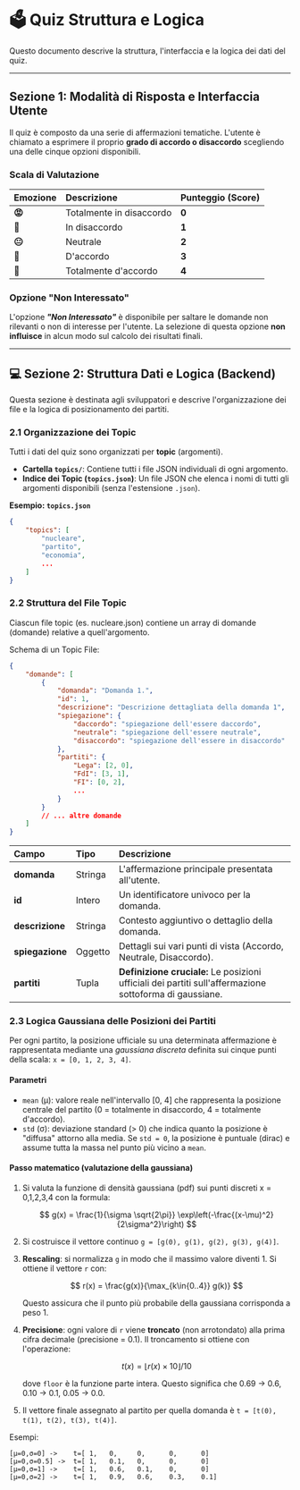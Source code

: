 # 🗳️ Quiz Struttura e Logica

Questo documento descrive la struttura, l'interfaccia e la logica dei dati del quiz.

---

## Sezione 1: Modalità di Risposta e Interfaccia Utente

Il quiz è composto da una serie di affermazioni tematiche. L'utente è chiamato a esprimere il proprio **grado di accordo o disaccordo** scegliendo una delle cinque opzioni disponibili.

### Scala di Valutazione

| Emozione | Descrizione              | Punteggio (Score) |
| :------- | :----------------------- | :---------------- |
| **😡**   | Totalmente in disaccordo | **0**             |
| **🙁**   | In disaccordo            | **1**             |
| **😐**   | Neutrale                 | **2**             |
| **🙂**   | D'accordo                | **3**             |
| **🤩**   | Totalmente d'accordo     | **4**             |

### Opzione "Non Interessato"

L'opzione ***"Non Interessato"*** è disponibile per saltare le domande non rilevanti o non di interesse per l'utente. La selezione di questa opzione **non influisce** in alcun modo sul calcolo dei risultati finali.

---

## 💻 Sezione 2: Struttura Dati e Logica (Backend)

Questa sezione è destinata agli sviluppatori e descrive l'organizzazione dei file e la logica di posizionamento dei partiti.

### 2.1 Organizzazione dei Topic

Tutti i dati del quiz sono organizzati per **topic** (argomenti).

* **Cartella `topics/`**: Contiene tutti i file JSON individuali di ogni argomento.
* **Indice dei Topic (`topics.json`)**: Un file JSON che elenca i nomi di tutti gli argomenti disponibili (senza l'estensione `.json`).

**Esempio: `topics.json`**

```json
{
    "topics": [
        "nucleare",
        "partito",
        "economia",
        ...
    ]
}
```

### 2.2 Struttura del File Topic

Ciascun file topic (es. nucleare.json) contiene un array di domande (domande) relative a quell'argomento.

Schema di un Topic File:

```json
{
    "domande": [
        {
            "domanda": "Domanda 1.",
            "id": 1,
            "descrizione": "Descrizione dettagliata della domanda 1",
            "spiegazione": {
                "daccordo": "spiegazione dell'essere daccordo",
                "neutrale": "spiegazione dell'essere neutrale",
                "disaccordo": "spiegazione dell'essere in disaccordo"
            },
            "partiti": {
                "Lega": [2, 0],
                "FdI": [3, 1],
                "FI": [0, 2],
                ...
            }
        }
        // ... altre domande
    ]
}
```

| Campo           | Tipo    | Descrizione                                                                                             |
| :-------------- | :------ | :------------------------------------------------------------------------------------------------------ |
| **domanda**     | Stringa | L'affermazione principale presentata all'utente.                                                        |
| **id**          | Intero  | Un identificatore univoco per la domanda.                                                               |
| **descrizione** | Stringa | Contesto aggiuntivo o dettaglio della domanda.                                                          |
| **spiegazione** | Oggetto | Dettagli sui vari punti di vista (Accordo, Neutrale, Disaccordo).                                       |
| **partiti**     | Tupla   | **Definizione cruciale:** Le posizioni ufficiali dei partiti sull'affermazione sottoforma di gaussiane. |

### 2.3 Logica Gaussiana delle Posizioni dei Partiti

Per ogni partito, la posizione ufficiale su una determinata affermazione è rappresentata mediante una *gaussiana discreta* definita sui cinque punti della scala: `x = [0, 1, 2, 3, 4]`.

#### Parametri

* `mean` (μ): valore reale nell'intervallo [0, 4] che rappresenta la posizione centrale del partito (0 = totalmente in disaccordo, 4 = totalmente d'accordo).
* `std` (σ): deviazione standard (> 0) che indica quanto la posizione è "diffusa" attorno alla media. Se `std = 0`, la posizione è puntuale (dirac) e assume tutta la massa nel punto più vicino a `mean`.

#### Passo matematico (valutazione della gaussiana)

1. Si valuta la funzione di densità gaussiana (pdf) sui punti discreti x = 0,1,2,3,4 con la formula:

   $$ g(x) = \frac{1}{\sigma \sqrt{2\pi}} \exp\left(-\frac{(x-\mu)^2}{2\sigma^2}\right) $$


2. Si costruisce il vettore continuo `g = [g(0), g(1), g(2), g(3), g(4)]`.

3. **Rescaling**: si normalizza `g` in modo che il massimo valore diventi 1. Si ottiene il vettore `r` con:

   $$
   r(x) = \frac{g(x)}{\max_{k\in{0..4}} g(k)}
   $$

   Questo assicura che il punto più probabile della gaussiana corrisponda a peso 1.

4. **Precisione**: ogni valore di `r` viene **troncato** (non arrotondato) alla prima cifra decimale (precisione = 0.1). Il troncamento si ottiene con l'operazione:

   $$ t(x) = \left\lfloor r(x) \times 10 \right\rfloor / 10 
   $$

   dove `floor` è la funzione parte intera. Questo significa che 0.69 -> 0.6, 0.10 -> 0.1, 0.05 -> 0.0.

5. Il vettore finale assegnato al partito per quella domanda è `t = [t(0), t(1), t(2), t(3), t(4)]`.


Esempi:

```
[μ=0,σ=0] ->    t=[ 1,   0,     0,      0,      0]
[μ=0,σ=0.5] ->  t=[ 1,   0.1,   0,      0,      0]
[μ=0,σ=1] ->    t=[ 1,   0.6,   0.1,    0,      0]
[μ=0,σ=2] ->    t=[ 1,   0.9,   0.6,    0.3,    0.1]
```